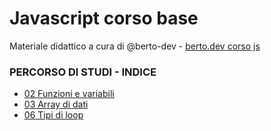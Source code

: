 # Javascript corso base
Materiale didattico a cura di @berto-dev - [berto.dev corso js](https://berto.dev/corsi.html)


### PERCORSO DI STUDI - INDICE

<ul>
  <li> <a href="https://github.com/js-rt-collection/js-basic-course-ita/blob/main/02-funzioni-e-variabili.md">02 Funzioni e variabili</a> </li>
  <li> <a href="https://github.com/js-rt-collection/js-basic-course-ita/blob/main/03-array-di-dati">03 Array di dati</a> </li>
  <li> <a href="https://github.com/js-rt-collection/js-basic-course-ita/blob/main/06-tipi-di-loop.md">06 Tipi di loop</a> </li>
</ul> 

